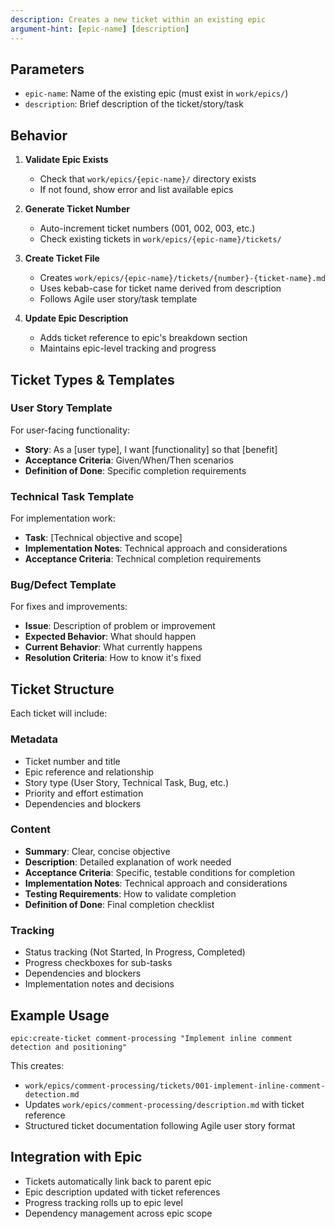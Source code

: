 ```yaml
---
description: Creates a new ticket within an existing epic
argument-hint: [epic-name] [description]
---
```


## Parameters
- `epic-name`: Name of the existing epic (must exist in `work/epics/`)
- `description`: Brief description of the ticket/story/task

## Behavior

1. **Validate Epic Exists**
   - Check that `work/epics/{epic-name}/` directory exists
   - If not found, show error and list available epics

2. **Generate Ticket Number**
   - Auto-increment ticket numbers (001, 002, 003, etc.)
   - Check existing tickets in `work/epics/{epic-name}/tickets/`

3. **Create Ticket File**
   - Creates `work/epics/{epic-name}/tickets/{number}-{ticket-name}.md`
   - Uses kebab-case for ticket name derived from description
   - Follows Agile user story/task template

4. **Update Epic Description**
   - Adds ticket reference to epic's breakdown section
   - Maintains epic-level tracking and progress

## Ticket Types & Templates

### User Story Template
For user-facing functionality:
- **Story**: As a [user type], I want [functionality] so that [benefit]
- **Acceptance Criteria**: Given/When/Then scenarios
- **Definition of Done**: Specific completion requirements

### Technical Task Template
For implementation work:
- **Task**: [Technical objective and scope]
- **Implementation Notes**: Technical approach and considerations
- **Acceptance Criteria**: Technical completion requirements

### Bug/Defect Template
For fixes and improvements:
- **Issue**: Description of problem or improvement
- **Expected Behavior**: What should happen
- **Current Behavior**: What currently happens
- **Resolution Criteria**: How to know it's fixed

## Ticket Structure

Each ticket will include:

### Metadata
- Ticket number and title
- Epic reference and relationship
- Story type (User Story, Technical Task, Bug, etc.)
- Priority and effort estimation
- Dependencies and blockers

### Content
- **Summary**: Clear, concise objective
- **Description**: Detailed explanation of work needed
- **Acceptance Criteria**: Specific, testable conditions for completion
- **Implementation Notes**: Technical approach and considerations
- **Testing Requirements**: How to validate completion
- **Definition of Done**: Final completion checklist

### Tracking
- Status tracking (Not Started, In Progress, Completed)
- Progress checkboxes for sub-tasks
- Dependencies and blockers
- Implementation notes and decisions

## Example Usage
```
epic:create-ticket comment-processing "Implement inline comment detection and positioning"
```

This creates:
- `work/epics/comment-processing/tickets/001-implement-inline-comment-detection.md`
- Updates `work/epics/comment-processing/description.md` with ticket reference
- Structured ticket documentation following Agile user story format

## Integration with Epic
- Tickets automatically link back to parent epic
- Epic description updated with ticket references
- Progress tracking rolls up to epic level
- Dependency management across epic scope
